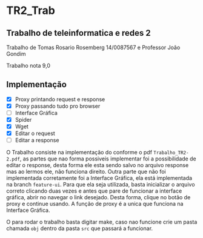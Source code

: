 # TR2_Trab

## Trabalho de teleinformatica e redes 2

Trabalho de Tomas Rosario Rosemberg 14/0087567 e Professor João Gondim

Trabalho nota 9,0

## Implementação

- [x] Proxy printando request e response
- [x] Proxy passando tudo pro browser
- [ ] Interface Gráfica
- [x] Spider
- [x] Wget
- [x] Editar o request
- [ ] Editar a response

O Trabalho consiste na implementação do conforme o pdf `Trabalho_TR2-2.pdf`, as partes que nao forma possiveis implementar foi a possibilidade de editar o response, desta forma ele esta sendo salvo no arquivo response mas ao lermos ele, não funciona direito. Outra parte que não foi implementada corretamente foi a Interface Gráfica, ela está implementada na branch
`feature-ui`. Para que ela seja utilizada, basta inicializar o arquivo correto clicando duas vezes e antes que pare de funcionar a interface gráfica, abrir no navegar o link desejado.
Desta forma, clique no botão de proxy e continue usando. A função de proxy é a unica que funciona na Interface Gráfica. 

O para rodar o trabalho basta digitar make, caso nao funcione crie um pasta chamada `obj` dentro da pasta `src` que passará a funcionar.